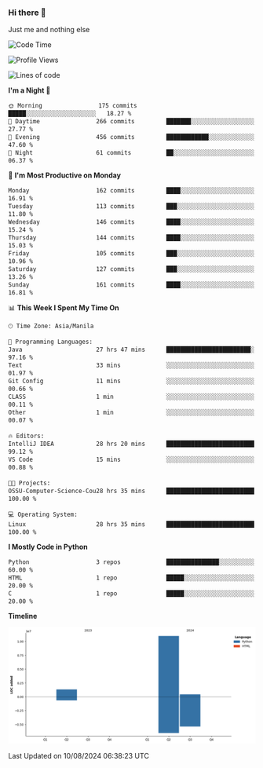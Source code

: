 ### Hi there 👋

Just me and nothing else


<!--START_SECTION:waka-->
![Code Time](http://img.shields.io/badge/Code%20Time-580%20hrs%2050%20mins-blue)

![Profile Views](http://img.shields.io/badge/Profile%20Views-1-blue)

![Lines of code](https://img.shields.io/badge/From%20Hello%20World%20I%27ve%20Written-12.7%20million%20lines%20of%20code-blue)

**I'm a Night 🦉** 

```text
🌞 Morning                175 commits         █████░░░░░░░░░░░░░░░░░░░░   18.27 % 
🌆 Daytime                266 commits         ███████░░░░░░░░░░░░░░░░░░   27.77 % 
🌃 Evening                456 commits         ████████████░░░░░░░░░░░░░   47.60 % 
🌙 Night                  61 commits          ██░░░░░░░░░░░░░░░░░░░░░░░   06.37 % 
```
📅 **I'm Most Productive on Monday** 

```text
Monday                   162 commits         ████░░░░░░░░░░░░░░░░░░░░░   16.91 % 
Tuesday                  113 commits         ███░░░░░░░░░░░░░░░░░░░░░░   11.80 % 
Wednesday                146 commits         ████░░░░░░░░░░░░░░░░░░░░░   15.24 % 
Thursday                 144 commits         ████░░░░░░░░░░░░░░░░░░░░░   15.03 % 
Friday                   105 commits         ███░░░░░░░░░░░░░░░░░░░░░░   10.96 % 
Saturday                 127 commits         ███░░░░░░░░░░░░░░░░░░░░░░   13.26 % 
Sunday                   161 commits         ████░░░░░░░░░░░░░░░░░░░░░   16.81 % 
```


📊 **This Week I Spent My Time On** 

```text
🕑︎ Time Zone: Asia/Manila

💬 Programming Languages: 
Java                     27 hrs 47 mins      ████████████████████████░   97.16 % 
Text                     33 mins             ░░░░░░░░░░░░░░░░░░░░░░░░░   01.97 % 
Git Config               11 mins             ░░░░░░░░░░░░░░░░░░░░░░░░░   00.66 % 
CLASS                    1 min               ░░░░░░░░░░░░░░░░░░░░░░░░░   00.11 % 
Other                    1 min               ░░░░░░░░░░░░░░░░░░░░░░░░░   00.07 % 

🔥 Editors: 
IntelliJ IDEA            28 hrs 20 mins      █████████████████████████   99.12 % 
VS Code                  15 mins             ░░░░░░░░░░░░░░░░░░░░░░░░░   00.88 % 

🐱‍💻 Projects: 
OSSU-Computer-Science-Cou28 hrs 35 mins      █████████████████████████   100.00 % 

💻 Operating System: 
Linux                    28 hrs 35 mins      █████████████████████████   100.00 % 
```

**I Mostly Code in Python** 

```text
Python                   3 repos             ███████████████░░░░░░░░░░   60.00 % 
HTML                     1 repo              █████░░░░░░░░░░░░░░░░░░░░   20.00 % 
C                        1 repo              █████░░░░░░░░░░░░░░░░░░░░   20.00 % 
```



**Timeline**

![Lines of Code chart](https://raw.githubusercontent.com/brutist/brutist/main/assets/bar_graph.png)


 Last Updated on 10/08/2024 06:38:23 UTC
<!--END_SECTION:waka-->
